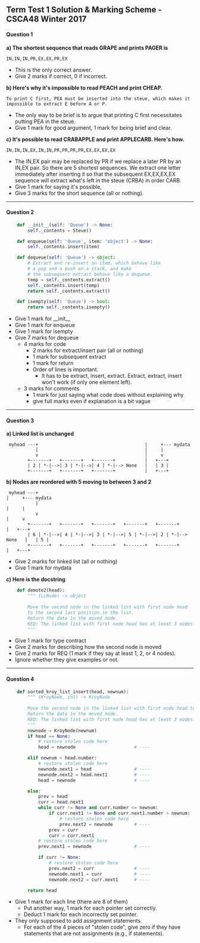 Term Test 1 Solution & Marking Scheme - CSCA48 Winter 2017
---------------

#### Question 1

**a) The shortest sequence that reads GRAPE and prints PAGER is**

    IN,IN,IN,PR,EX,EX,PR,EX

+ This is the only correct answer.
+ Give 2 marks if correct, 0 if incorrect.

**b) Here's why it's impossible to read PEACH and print CHEAP.**

    To print C first, PEA must be inserted into the steue, which makes it impossible to extract E before A or P.

+ The only way to be brief is to argue that printing C first necessitates putting PEA in the steue.
+ Give 1 mark for good argument, 1 mark for being brief and clear.

**c) It's possible to read CRABAPPLE and print APPLECARB. Here's how.**

    IN,IN,IN,EX,IN,IN,PR,PR,PR,PR,EX,EX,EX,EX

+ The IN,EX pair may be replaced by PR if we replace a later PR by an IN,EX pair. So there are 5 shortest sequences. We extract one letter immediately after inserting it so that the subsequent EX,EX,EX,EX sequence will extract what's left in the steue (CRBA) in order CARB.
+ Give 1 mark for saying it's possible,
+ Give 3 marks for the short sequence (all or nothing).

---------------

#### Question 2

```python
    def __init__(self: 'Queue') -> None:
        self._contents = Steue()

    def enqueue(self: 'Queue', item: 'object') -> None:
        self._contents.insert(item)

    def dequeue(self: 'Queue') -> object:
        # Extract and re-insert an item, which behave like
        # a pop and a push on a stack, and make
        # the subsequent extract behave like a dequeue.
        temp = self._contents.extract()
        self._contents.insert(temp)
        return self._contents.extract()

    def isempty(self: 'Queue') -> bool:
        return self._contents.isempty()
```

+ Give 1 mark for \_\_init\_\_
+ Give 1 mark for enqueue
+ Give 1 mark for isempty
+ Give 7 marks for dequeue
    + 4 marks for code
        + 2 marks for extract/insert pair (all or nothing)
        + 1 mark for subsequent extract
        + 1 mark for return
        + Order of lines is important.
            + It has to be extract, insert, extract. Extract, extract, insert won't work (if only one element left).
    + 3 marks for comments
        + 1 mark for just saying what code does without explaining why
        + give full marks even if explanation is a bit vague

---------------

#### Question 3

**a) Linked list is unchanged**
```
 myhead ---+                                        |     +--- mydata  
           |                                        |     |  
           v                                        |     v
        +-------+   +-------+   +-------+           |   +---+
        | 2 | *-|-->| 3 | *-|-->| 4 | *-|--> None   |   | 3 |
        +-------+   +-------+   +-------+           |   +---+
```

**b) Nodes are reordered with 5 moving to between 3 and 2**
```
 myhead ---+                                                                |     +--- mydata  
           |                                                                |     |  
           v                                                                |     v
        +-------+   +-------+   +-------+   +-------+   +-------+           |   +---+
        | 6 | *-|-->| 4 | *-|-->| 3 | *-|-->| 5 | *-|-->| 2 | *-|--> None   |   | 5 |
        +-------+   +-------+   +-------+   +-------+   +-------+           |   +---+
```

+ Give 2 marks for linked list (all or nothing)
+ Give 1 mark for mydata

**c) Here is the docstring**
```python
    def demote2(head):
        """ (LLNode) -> object
 
        Move the second node in the linked list with first node head
        to the second last position in the list.
        Return the data in the moved node.
        REQ: The linked list with first node head has at least 3 nodes.
        """
```

+ Give 1 mark for type contract
+ Give 2 marks for describing how the second node is moved
+ Give 2 marks for REQ (1 mark if they say at least 1, 2, or 4 nodes).
+ Ignore whether they give examples or not.

---------------

#### Question 4
```python
    def sorted_kroy_list_insert(head, newnum):
        """ (KroyNode, int) -> KroyNode
 
        Move the second node in the linked list with first node head to the second last position in the list.
        Return the data in the moved node.
        REQ: The linked list with first node head has at least 3 nodes.
        """
        newnode = KroyNode(newnum)
        if head == None:
            # restore stolen code here
            head = newnode                      # ----

        elif newnum < head.number:
            # restore stolen code here
            newnode.next1 = head                # ----
            newnode.next2 = head.next1          # ----
            head = newnode                      # ----

        else:
            prev = head
            curr = head.next1
            while curr != None and curr.number <= newnum:
                if curr.next1 != None and curr.next1.number > newnum:
                    # restore stolen code here
                    prev.next2 = newnode        # ----
                prev = curr
                curr = curr.next1
            # restore stolen code here
            prev.next1 = newnode                # ----

            if curr != None:
                # restore stolen code here
                prev.next2 = curr               # ----
                newnode.next1 = curr            # ----
                newnode.next2 = curr.next1      # ----

        return head
```

+ Give 1 mark for each line (there are 8 of them)
    + Put another way, 1 mark for each pointer set correctly.
    + Deduct 1 mark for each incorrectly set pointer.
+ They only supposed to add assignment statements.
    + For each of the 4 pieces of "stolen code", give zero if they have statements that are not assignments (e.g., if statements).
